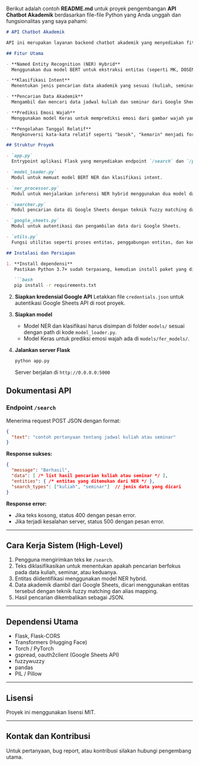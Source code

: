 Berikut adalah contoh **README.md** untuk proyek pengembangan **API Chatbot Akademik** berdasarkan file-file Python yang Anda unggah dan fungsionalitas yang saya pahami:

````markdown
# API Chatbot Akademik

API ini merupakan layanan backend chatbot akademik yang menyediakan fitur utama seperti ekstraksi entitas dari teks, pencarian data akademik (kuliah dan seminar) berbasis Google Sheets, klasifikasi intent, dan prediksi emosi dari gambar wajah.

## Fitur Utama

- **Named Entity Recognition (NER) Hybrid**  
  Menggunakan dua model BERT untuk ekstraksi entitas (seperti MK, DOSEN, TANGGAL) dari teks input pengguna.

- **Klasifikasi Intent**  
  Menentukan jenis pencarian data akademik yang sesuai (kuliah, seminar, atau keduanya) berdasarkan kata kunci.

- **Pencarian Data Akademik**  
  Mengambil dan mencari data jadwal kuliah dan seminar dari Google Sheets, menggunakan fuzzy matching dan alias mapping untuk pencarian lebih akurat.

- **Prediksi Emosi Wajah**  
  Menggunakan model Keras untuk memprediksi emosi dari gambar wajah yang diunggah melalui endpoint `/predict`.

- **Pengolahan Tanggal Relatif**  
  Mengkonversi kata-kata relatif seperti "besok", "kemarin" menjadi format tanggal standar.

## Struktur Proyek

- `app.py`  
  Entrypoint aplikasi Flask yang menyediakan endpoint `/search` dan `/predict`.

- `model_loader.py`  
  Modul untuk memuat model BERT NER dan klasifikasi intent.

- `ner_processor.py`  
  Modul untuk menjalankan inferensi NER hybrid menggunakan dua model dan menggabungkan hasilnya.

- `searcher.py`  
  Modul pencarian data di Google Sheets dengan teknik fuzzy matching dan alias mapping.

- `google_sheets.py`  
  Modul untuk autentikasi dan pengambilan data dari Google Sheets.

- `utils.py`  
  Fungsi utilitas seperti proses entitas, penggabungan entitas, dan konversi tanggal relatif.

## Instalasi dan Persiapan

1. **Install dependensi**  
   Pastikan Python 3.7+ sudah terpasang, kemudian install paket yang dibutuhkan:

   ```bash
   pip install -r requirements.txt
````

2. **Siapkan kredensial Google API**
   Letakkan file `credentials.json` untuk autentikasi Google Sheets API di root proyek.

3. **Siapkan model**

   * Model NER dan klasifikasi harus disimpan di folder `models/` sesuai dengan path di kode `model_loader.py`.
   * Model Keras untuk prediksi emosi wajah ada di `models/fer_models/`.

4. **Jalankan server Flask**

   ```bash
   python app.py
   ```

   Server berjalan di `http://0.0.0.0:5000`

## Dokumentasi API

### Endpoint `/search`

Menerima request POST JSON dengan format:

```json
{
  "text": "contoh pertanyaan tentang jadwal kuliah atau seminar"
}
```

**Response sukses:**

```json
{
  "message": "Berhasil",
  "data": [ /* list hasil pencarian kuliah atau seminar */ ],
  "entities": { /* entitas yang ditemukan dari NER */ },
  "search_types": ["kuliah", "seminar"]  // jenis data yang dicari
}
```

**Response error:**

* Jika teks kosong, status 400 dengan pesan error.
* Jika terjadi kesalahan server, status 500 dengan pesan error.

---


## Cara Kerja Sistem (High-Level)

1. Pengguna mengirimkan teks ke `/search`.
2. Teks diklasifikasikan untuk menentukan apakah pencarian berfokus pada data kuliah, seminar, atau keduanya.
3. Entitas diidentifikasi menggunakan model NER hybrid.
4. Data akademik diambil dari Google Sheets, dicari menggunakan entitas tersebut dengan teknik fuzzy matching dan alias mapping.
5. Hasil pencarian dikembalikan sebagai JSON.


---

## Dependensi Utama

* Flask, Flask-CORS
* Transformers (Hugging Face)
* Torch / PyTorch
* gspread, oauth2client (Google Sheets API)
* fuzzywuzzy
* pandas
* PIL / Pillow

---

## Lisensi

Proyek ini menggunakan lisensi MIT.

---

## Kontak dan Kontribusi

Untuk pertanyaan, bug report, atau kontribusi silakan hubungi pengembang utama.
